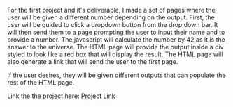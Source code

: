 For the first project and it's deliverable, I made a set of pages where the user will be given a different number depending on the output. First, the user will be guided to click a dropdown button from the drop down bar. It will then send them to a page prompting the user to input their name and to provide a number. The javascript will calculate the number by 42 as it is the answer to the universe. The HTML page will provide the output inside a div styled to look like a red box that will display the result. The HTML page will also generate a link that will send the user to the first page. 

If the user desires, they will be given different outputs that can populate the rest of the HTML page. 

Link the the project here: [Project Link](https://tekkyboy.github.io/Super-Cool-Page/)
